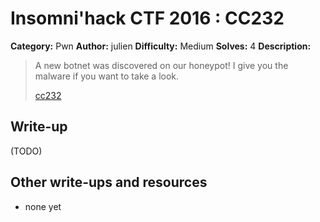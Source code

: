 # Insomni'hack CTF 2016 : CC232

**Category:** Pwn
**Author:** julien
**Difficulty:** Medium
**Solves:** 4
**Description:**

> A new botnet was discovered on our honeypot! I give you the malware if you want to take a look.
>
> [cc232](./bot_cb1ef0b3f4690233914232d0ca606f42.jar)

## Write-up

(TODO)

## Other write-ups and resources

* none yet
